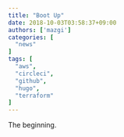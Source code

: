```yaml
---
title: "Boot Up"
date: 2018-10-03T03:58:37+09:00
authors: ['mazgi']
categories: [
  "news"
]
tags: [
  "aws",
  "circleci",
  "github",
  "hugo",
  "terraform"
]
---
```


The beginning.

